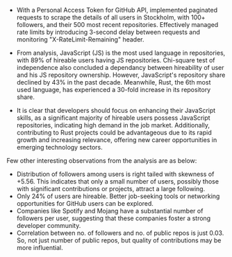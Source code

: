 - With a Personal Access Token for GitHub API, implemented paginated requests to scrape the details of all users in Stockholm, with 100+ followers, and their 500 most recent repositories. Effectively managed rate limits by introducing 3-second delay between requests and monitoring "X-RateLimit-Remaining" header.
  
- From analysis, JavaScript (JS) is the most used language in repositories, with 89% of hireable users having JS repositories. Chi-square test of independence also concluded a dependancy between  hireability of user and his JS repository ownership. However, JavaScript's repository share declined by 43% in the past decade. Meanwhile, Rust, the 6th most used language, has experienced a 30-fold increase in its repository share.

- It is clear that developers should focus on enhancing their JavaScript skills, as a significant majority of hireable users possess JavaScript repositories, indicating high demand in the job market. Additionally, contributing to Rust projects could be advantageous due to its rapid growth and increasing relevance, offering new career opportunities in emerging technology sectors.

Few other interesting observations from the analysis are as below:

- Distribution of followers among users is right tailed with skewness of +5.56. This indicates that only a small number of users, possibly those with significant contributions or projects, attract a large following.
- Only 24% of users are hireable. Better job-seeking tools or networking opportunities for GitHub users can be explored.
- Companies like Spotify and Mojang have a substantial number of followers per user, suggesting that these companies foster a strong developer community.
- Correlation between no. of followers and no. of public repos is just 0.03. So, not just number of public repos, but quality of contributions may be more influential.
